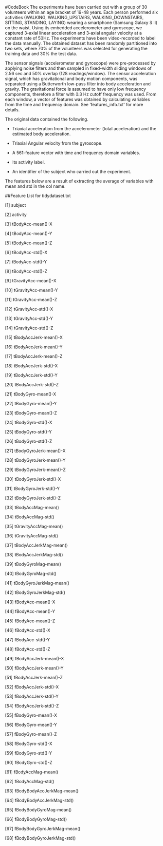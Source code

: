 #CodeBook
The experiments have been carried out with a group of 30 volunteers within an age bracket of 19-48 years. Each person performed six activities (WALKING, WALKING_UPSTAIRS, WALKING_DOWNSTAIRS, SITTING, STANDING, LAYING) wearing a smartphone (Samsung Galaxy S II) on the waist. Using its embedded accelerometer and gyroscope, we captured 3-axial linear acceleration and 3-axial angular velocity at a constant rate of 50Hz. The experiments have been video-recorded to label the data manually. The obtained dataset has been randomly partitioned into two sets, where 70% of the volunteers was selected for generating the training data and 30% the test data. 

The sensor signals (accelerometer and gyroscope) were pre-processed by applying noise filters and then sampled in fixed-width sliding windows of 2.56 sec and 50% overlap (128 readings/window). The sensor acceleration signal, which has gravitational and body motion components, was separated using a Butterworth low-pass filter into body acceleration and gravity. The gravitational force is assumed to have only low frequency components, therefore a filter with 0.3 Hz cutoff frequency was used. From each window, a vector of features was obtained by calculating variables from the time and frequency domain. See 'features_info.txt' for more details. 

The original data contained the following.

- Triaxial acceleration from the accelerometer (total acceleration) and the estimated body acceleration.

- Triaxial Angular velocity from the gyroscope. 

- A 561-feature vector with time and frequency domain variables. 

- Its activity label. 

- An identifier of the subject who carried out the experiment.

The features below are a result of extracting the average of variables with mean and std in the col name.


##Feature List for tidydataset.txt

[1] subject

[2] activity

[3] tBodyAcc-mean()-X

[4] tBodyAcc-mean()-Y

[5] tBodyAcc-mean()-Z

[6] tBodyAcc-std()-X

[7] tBodyAcc-std()-Y

[8] tBodyAcc-std()-Z

[9] tGravityAcc-mean()-X

[10] tGravityAcc-mean()-Y

[11] tGravityAcc-mean()-Z

[12] tGravityAcc-std()-X

[13] tGravityAcc-std()-Y

[14] tGravityAcc-std()-Z

[15] tBodyAccJerk-mean()-X

[16] tBodyAccJerk-mean()-Y

[17] tBodyAccJerk-mean()-Z

[18] tBodyAccJerk-std()-X

[19] tBodyAccJerk-std()-Y

[20] tBodyAccJerk-std()-Z

[21] tBodyGyro-mean()-X

[22] tBodyGyro-mean()-Y

[23] tBodyGyro-mean()-Z

[24] tBodyGyro-std()-X

[25] tBodyGyro-std()-Y

[26] tBodyGyro-std()-Z

[27] tBodyGyroJerk-mean()-X

[28] tBodyGyroJerk-mean()-Y

[29] tBodyGyroJerk-mean()-Z

[30] tBodyGyroJerk-std()-X

[31] tBodyGyroJerk-std()-Y

[32] tBodyGyroJerk-std()-Z

[33] tBodyAccMag-mean()

[34] tBodyAccMag-std()

[35] tGravityAccMag-mean()

[36] tGravityAccMag-std()

[37] tBodyAccJerkMag-mean()

[38] tBodyAccJerkMag-std()

[39] tBodyGyroMag-mean()

[40] tBodyGyroMag-std()

[41] tBodyGyroJerkMag-mean()

[42] tBodyGyroJerkMag-std()

[43] fBodyAcc-mean()-X

[44] fBodyAcc-mean()-Y

[45] fBodyAcc-mean()-Z

[46] fBodyAcc-std()-X

[47] fBodyAcc-std()-Y

[48] fBodyAcc-std()-Z

[49] fBodyAccJerk-mean()-X

[50] fBodyAccJerk-mean()-Y

[51] fBodyAccJerk-mean()-Z

[52] fBodyAccJerk-std()-X

[53] fBodyAccJerk-std()-Y

[54] fBodyAccJerk-std()-Z

[55] fBodyGyro-mean()-X

[56] fBodyGyro-mean()-Y

[57] fBodyGyro-mean()-Z

[58] fBodyGyro-std()-X

[59] fBodyGyro-std()-Y

[60] fBodyGyro-std()-Z

[61] fBodyAccMag-mean()

[62] fBodyAccMag-std()

[63] fBodyBodyAccJerkMag-mean()

[64] fBodyBodyAccJerkMag-std()

[65] fBodyBodyGyroMag-mean()

[66] fBodyBodyGyroMag-std()

[67] fBodyBodyGyroJerkMag-mean()

[68] fBodyBodyGyroJerkMag-std()
